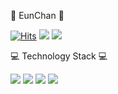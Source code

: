 :frog: EunChan :frog:

[![Hits](https://hits.seeyoufarm.com/api/count/incr/badge.svg?url=https%3A%2F%2Fgithub.com%2FEunChanNam&count_bg=%233DC849&title_bg=%23555555&icon=github.svg&icon_color=%23FFFFFF&title=GitHub&edge_flat=false)](https://hits.seeyoufarm.com) <a href="https://www.instagram.com/left_chan/"><img src="https://img.shields.io/badge/Instagram-FF69B4?style=flat-square&logo=Instagram&logoColor=white"/></a> <img src="https://img.shields.io/badge/Gmail-FF8C00?style=flat-square&logo=Gmail&logoColor=white"/>



:computer: Technology Stack :computer:

<img src="https://img.shields.io/badge/JAVA-A52A2A?style=flat-square&logo=java&logoColor=white"/> <img src="https://img.shields.io/badge/Spring-6DB33F?style=flat-square&logo=Spring&logoColor=white"/> <img src="https://img.shields.io/badge/mysql-4479A1?style=for-the-badge&logo=mysql&logoColor=white"> <img src="https://img.shields.io/badge/Spring Boot-6DB33F?style=flat-square&logo=Spring Boot&logoColor=white"/>


<!--
**EunChanNam/EunChanNam** is a ✨ _special_ ✨ repository because its `README.md` (this file) appears on your GitHub profile.

Here are some ideas to get you started:

- 🔭 I’m currently working on ...
- 🌱 I’m currently learning ...
- 👯 I’m looking to collaborate on ...
- 🤔 I’m looking for help with ...
- 💬 Ask me about ...
- 📫 How to reach me: ...
- 😄 Pronouns: ...
- ⚡ Fun fact: ...
-->
